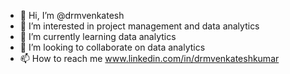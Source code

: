 - 👋 Hi, I’m @drmvenkatesh
- 👀 I’m interested in project management and data analytics
- 🌱 I’m currently learning data analytics
- 💞️ I’m looking to collaborate on data analytics
- 📫 How to reach me www.linkedin.com/in/drmvenkateshkumar

<!---
drmvenkatesh/drmvenkatesh is a ✨ special ✨ repository because its `README.md` (this file) appears on your GitHub profile.
You can click the Preview link to take a look at your changes.
--->
